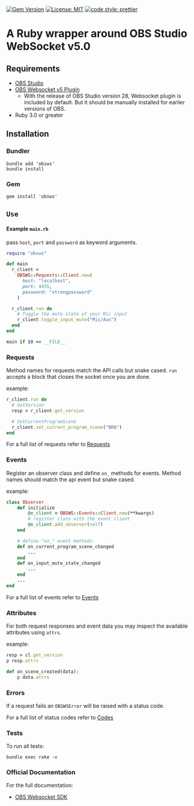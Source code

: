 [![Gem Version](https://badge.fury.io/rb/obsws.svg)](https://badge.fury.io/rb/obsws)
[![License: MIT](https://img.shields.io/badge/License-MIT-yellow.svg)](https://github.com/onyx-and-iris/obsws-ruby/blob/dev/LICENSE)
[![code style: prettier](https://img.shields.io/badge/code_style-prettier-ff69b4.svg?style=flat-square)](https://github.com/prettier/plugin-ruby)

# A Ruby wrapper around OBS Studio WebSocket v5.0

## Requirements

-   [OBS Studio](https://obsproject.com/)
-   [OBS Websocket v5 Plugin](https://github.com/obsproject/obs-websocket/releases/tag/5.0.0)
    -   With the release of OBS Studio version 28, Websocket plugin is included by default. But it should be manually installed for earlier versions of OBS.
-   Ruby 3.0 or greater

## Installation

### Bundler

```
bundle add 'obsws'
bundle install
```

### Gem

`gem install 'obsws'`

## `Use`

#### Example `main.rb`

pass `host`, `port` and `password` as keyword arguments.

```ruby
require "obsws"

def main
  r_client =
    OBSWS::Requests::Client.new(
      host: "localhost",
      port: 4455,
      password: "strongpassword"
    )

  r_client.run do
    # Toggle the mute state of your Mic input
    r_client.toggle_input_mute("Mic/Aux")
  end
end

main if $0 == __FILE__
```

### Requests

Method names for requests match the API calls but snake cased. `run` accepts a block that closes the socket once you are done.

example:

```ruby
r_client.run do
  # GetVersion
  resp = r_client.get_version

  # SetCurrentProgramScene
  r_client.set_current_program_scene("BRB")
end
```

For a full list of requests refer to [Requests](https://github.com/obsproject/obs-websocket/blob/master/docs/generated/protocol.md#requests)

### Events

Register an observer class and define `on_` methods for events. Method names should match the api event but snake cased.

example:

```ruby
class Observer
    def initialize
        @e_client = OBSWS::Events::Client.new(**kwargs)
        # register class with the event client
        @e_client.add_observer(self)
    end

    # define "on_" event methods.
    def on_current_program_scene_changed
        ...
    end
    def on_input_mute_state_changed
        ...
    end
    ...
end
```

For a full list of events refer to [Events](https://github.com/obsproject/obs-websocket/blob/master/docs/generated/protocol.md#events)

### Attributes

For both request responses and event data you may inspect the available attributes using `attrs`.

example:

```ruby
resp = cl.get_version
p resp.attrs

def on_scene_created(data):
    p data.attrs
```

### Errors

If a request fails an `OBSWSError` will be raised with a status code.

For a full list of status codes refer to [Codes](https://github.com/obsproject/obs-websocket/blob/master/docs/generated/protocol.md#requeststatus)

### Tests

To run all tests:

```
bundle exec rake -v
```

### Official Documentation

For the full documentation:

-   [OBS Websocket SDK](https://github.com/obsproject/obs-websocket/blob/master/docs/generated/protocol.md#obs-websocket-501-protocol)
